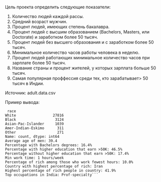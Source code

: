 Цель проекта определить следующие показатели:
  1. Количество людей каждой рассы.
  2. Средний возраст мужчин.
  3. Процент людей, имеющих степень бакалавра.
  4. Процент людей с высшим образованием (Bachelors, Masters, или Doctorate) и заработком более 50 тысяч.
  5. Процент людей без высшего образования и с заработком более 50 тысяч.
  6. Минимальное количество часов работы человека в неделю.
  7. Процент людей работающих минимальное количество часов при зарплате более 50 тысяч.
  8. Название страны и процент жителей, у которых зарплата больше 50 тысяч.
  9. Самая популярная проффессия среди тех, кто зарабатывает> 50 тысяч в Индии.  

Источник: adult.data.csv

Пример вывода:
```Number of each race:
 race
White                 27816
Black                  3124
Asian-Pac-Islander     1039
Amer-Indian-Eskimo      311
Other                   271
Name: count, dtype: int64
Average age of men: 39.4
Percentage with Bachelors degrees: 16.4%
Percentage with higher education that earn >50K: 46.5%
Percentage without higher education that earn >50K: 17.4%
Min work time: 1 hours/week
Percentage of rich among those who work fewest hours: 10.0%
Country with highest percentage of rich: Iran
Highest percentage of rich people in country: 41.9%
Top occupations in India: Prof-specialty```
